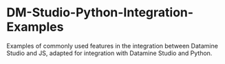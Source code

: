 # DM-Studio-Python-Integration-Examples
Examples of commonly used features in the integration between Datamine Studio and JS, adapted for integration with Datamine Studio and Python.

